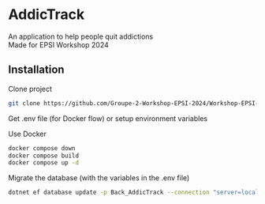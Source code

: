 # AddicTrack
An application to help people quit addictions  
Made for EPSI Workshop 2024

## Installation
Clone project
```bash
git clone https://github.com/Groupe-2-Workshop-EPSI-2024/Workshop-EPSI-2024/tree/main
```

Get .env file (for Docker flow) or setup environment variables

Use Docker
```bash
docker compose down
docker compose build
docker compose up -d
```

Migrate the database (with the variables in the .env file)
```bash
dotnet ef database update -p Back_AddicTrack --connection "server=localhost;port=3306;database=${MYSQL_DATABASE};user=${MYSQL_USER};password=${MYSQL_PASSWORD}"
```
